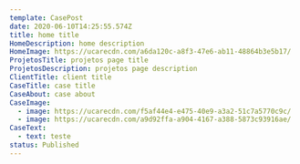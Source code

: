 ```yaml
---
template: CasePost
date: 2020-06-10T14:25:55.574Z
title: home title
HomeDescription: home description
HomeImage: https://ucarecdn.com/a6da120c-a8f3-47e6-ab11-48864b3e5b17/
ProjetosTitle: projetos page title
ProjetosDescription: projetos page description
ClientTitle: client title
CaseTitle: case title
CaseAbout: case about
CaseImage:
  - image: https://ucarecdn.com/f5af44e4-e475-40e9-a3a2-51c7a5770c9c/
  - image: https://ucarecdn.com/a9d92ffa-a904-4167-a388-5873c93916ae/
CaseText:
  - text: teste
status: Published
---
```

